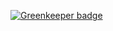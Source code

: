 

[![Greenkeeper badge](https://badges.greenkeeper.io/koopjs/koop-provider-elasticsearch.svg)](https://greenkeeper.io/)